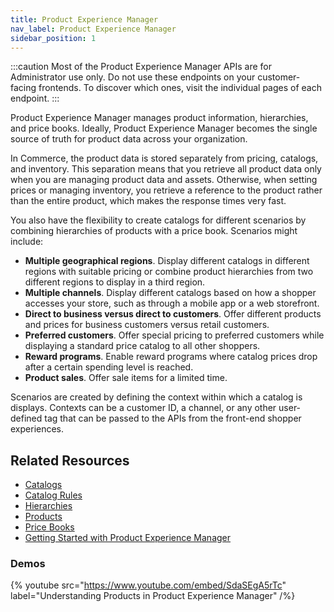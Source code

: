 ```yaml
---
title: Product Experience Manager
nav_label: Product Experience Manager
sidebar_position: 1
---
```


:::caution
Most of the Product Experience Manager APIs are for Administrator use only. Do not use these endpoints on your customer-facing frontends. To discover which ones, visit the individual pages of each endpoint.
:::

Product Experience Manager manages product information, hierarchies, and price books. Ideally, Product Experience Manager becomes the single source of truth for product data across your organization.

In Commerce, the product data is stored separately from pricing, catalogs, and inventory. This separation means that you retrieve all product data only when you are managing product data and assets. Otherwise, when setting prices or managing inventory, you retrieve a reference to the product rather than the entire product, which makes the response times very fast.

You also have the flexibility to create catalogs for different scenarios by combining hierarchies of products with a price book. Scenarios might include:

- **Multiple geographical regions**. Display different catalogs in different regions with suitable pricing or combine product hierarchies from two different regions to display in a third region.
- **Multiple channels**. Display different catalogs based on how a shopper accesses your store, such as through a mobile app or a web storefront.
- **Direct to business versus direct to customers**. Offer different products and prices for business customers versus retail customers.
- **Preferred customers**. Offer special pricing to preferred customers while displaying a standard price catalog to all other shoppers.
- **Reward programs**. Enable reward programs where catalog prices drop after a certain spending level is reached.
- **Product sales**. Offer sale items for a limited time.

Scenarios are created by defining the context within which a catalog is displays. Contexts can be a customer ID, a channel, or any other user-defined tag that can be passed to the APIs from the front-end shopper experiences.

## Related Resources

- [Catalogs](/docs/pxm/catalogs)
- [Catalog Rules](/docs/pxm/catalogs/catalog-rules)
- [Hierarchies](/docs/pxm/hierarchies/hierarchy)
- [Products](/docs/pxm/products/pxm-products)
- [Price Books](/docs/pxm/pricebooks/price-books)
- [Getting Started with Product Experience Manager](/docs/pxm/products/get-started-pxm)

### Demos

{% youtube src="https://www.youtube.com/embed/SdaSEgA5rTc" label="Understanding Products in Product Experience Manager" /%}
